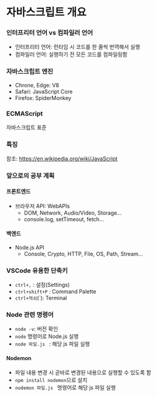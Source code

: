 # 자바스크립트 개요

### 인터프리터 언어 vs 컴파일러 언어

- 인터프리터 언어: 런타임 시 코드를 한 줄씩 번역해서 실행
- 컴파일러 언어: 실행하기 전 모든 코드를 컴파일링함 

### 자바스크립트 엔진

- Chrone, Edge: V8
- Safari: JavaScript Core
- Firefox: SpiderMonkey

### ECMAScript

자바스크립트 표준

### 특징

참조: https://en.wikipedia.org/wiki/JavaScript

### 앞으로의 공부 계획

#### 프론트엔드

- 브라우저 API: WebAPIs
  - DOM, Network, Audio/Video, Storage...
  - console.log, setTimeout, fetch...

#### 백엔드

- Node.js API
  - Console, Crypto, HTTP, File, OS, Path, Stream...

### VSCode 유용한 단축키

- `ctrl+,` : 설정(Settings)
- `ctrl+shift+P` : Command Palette
- `ctrl+꺽쇠`(`): Terminal

### Node 관련 명령어

- `node -v`: 버전 확인
- `node` 명령어로 Node.js 실행
- `node 파일.js ` : 해당 js 파일 실행

#### Nodemon

- 파일 내용 변경 시 곧바로 변경된 내용으로 실행할 수 있도록 함
- `npm install nodemon`으로 설치
- `nodemon 파일.js ` 명령어로 해당 js 파일 실행